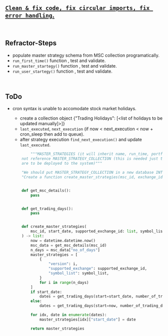 ## <u>`Clean & fix code, fix circular imports, fix error handling`.</u>


</br>

## Refractor-Steps
* populate master strategy schema from MSC collection programatically.
* `run_first_time()` function , test and validate.
* `run_master_startegy()` function , test and validate.
* `run_user_startegy()` function , test and validate.

</br> 

## ToDo
* cron syntax is unable to accomodate stock market holidays.
    * create a collection object {"Trading Holidays": [<list of holidays to be updated manually]>]}
    * `last_executed`, `next_execution` (if now < next_execution < now + cron_sleep then add to queue).
    * after strategy execution `find_next_execution()` and update `last_executed`. 

    ```python
            """MASTER_STRATEGIES (it will inherit name, run_time, portfolio_id, timeframe from MASTER_STRATEGY_COLLECTION) need
        not reference MASTER_STRATEGY_COLLECTION (this is needed just to create the list of master strategies that
        are to be deployed to the system)"""

        "We should put MASTER_STRATEGY_COLLECTION in a new database INTERNAL_USE_ONLY"
        "Create a function create_master_strategies(msc_id, exchange_id,start_date, supported_exchange_id : list, symbol_list: list)"


        def get_msc_details():
            pass


        def get_trading_days():
            pass


        def create_master_strategies(
            msc_id, start_date, supported_exchange_id: list, symbol_list: list
        ) -> list:
            now = datetime.datetime.now()
            msc_data = get_msc_details(msc_id)
            n_days = msc_data["no_of_days"]
            master_strategies = [
                {
                    "version": i,
                    "supported_exchange": supported_exchange_id,
                    "symbol_list": symbol_list,
                }
                for i in range(n_days)
            ]
            if start_date:
                dates = get_trading_days(start=start_date, number_of_trading_days=n_days)
            else:
                dates = get_trading_days(start=now, number_of_trading_days=n_days)

            for idx, date in enumerate(dates):
                master_strategies[idx]["start_date"] = date

            return master_strategies
    ```